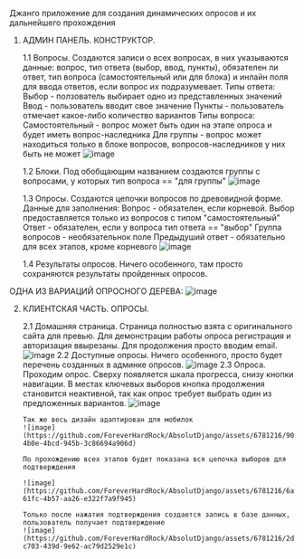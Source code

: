 Джанго приложение для создания динамических опросов и их дальнейшего прохождения

1. АДМИН ПАНЕЛЬ. КОНСТРУКТОР.
   
   1.1 Вопросы.
       Создаются записи о всех вопросах, в них указываются данные: вопрос, тип ответа (выбор, ввод, пункты), обязателен ли ответ, тип вопроса (самостоятельный или для блока) и инлайн поля для ввода ответов, если вопрос их подразумевает.
       Типы ответа:
         Выбор - ползователь выбирает одно из представленных значений
         Ввод - пользователь вводит свое значение
         Пункты - пользователь отмечает какое-либо количество вариантов
       Типы вопроса:
         Самостоятельный - вопрос может быть один на этапе опроса и будет иметь вопрос-наследника
         Для группы - вопрос может находиться только в блоке вопросов, вопросов-наследников у них быть не может
       ![image](https://github.com/ForeverHardRock/AbsolutDjango/assets/6781216/a35ea7ed-6133-4d80-afe1-5355f2ee7bd9)
   
   1.2 Блоки.
       Под обобщающим названием создаются группы с вопросами, у которых тип вопроса == "для группы"
       ![image](https://github.com/ForeverHardRock/AbsolutDjango/assets/6781216/2b61d1b4-86ac-4081-af06-083204b284ba)

   1.3 Опросы.
       Создаются цепочки вопросов по древовидной форме.
       Данные для заполнения:
         Вопрос - обязателен, если корневой. Выбор предоставляется только из вопросов с типом "самостоятельный"
         Ответ - обязателен, если у вопроса тип ответа == "выбор"
         Группа вопросов - необязательнок поле
         Предыдуший ответ - обязательно для всех этапов, кроме корневого
       ![image](https://github.com/ForeverHardRock/AbsolutDjango/assets/6781216/abefea84-8d85-434b-8572-f35dbb974651)
   
   1.4 Результаты опросов.
       Ничего особенного, там просто сохраняются результаты пройденных опросов.

  ОДНА ИЗ ВАРИАЦИЙ ОПРОСНОГО ДЕРЕВА:
  ![image](https://github.com/ForeverHardRock/AbsolutDjango/assets/6781216/2d572d2c-156d-4ebd-ab51-ed374e2ca662)


2. КЛИЕНТСКАЯ ЧАСТЬ. ОПРОСЫ.

   2.1 Домашняя страница.
       Страница полностью взята с оригинального сайта для превью. Для демонстрации работы опроса регистрация и авторизация ввырезаны. Для продолжения просто вводим email.
       ![image](https://github.com/ForeverHardRock/AbsolutDjango/assets/6781216/0ffb6640-3dfd-413b-892c-8d6280d95a2f)
   2.2 Доступные опросы.
       Ничего особенного, просто будет перечень созданных в админке опросов.
       ![image](https://github.com/ForeverHardRock/AbsolutDjango/assets/6781216/45e0689b-f8d3-444f-a066-4650149cd975)
   2.3 Опроса.
       Проходим опрос. Сверху появляется шкала прогресса, снизу кнопки навигации. В местах ключевых выборов кнопка продолжения становится неактивной, так как опрос требует выбрать один из предложенных вариантов.
       ![image](https://github.com/ForeverHardRock/AbsolutDjango/assets/6781216/1fd36a65-b62b-449e-be92-5ba41e867507)

       Так же весь дизайн адаптирован для мобилок
       ![image](https://github.com/ForeverHardRock/AbsolutDjango/assets/6781216/9041b1a4-4b0e-4bcd-945b-3c86694a906d)

       По прохождению всех этапов будет показана вся цепочка выборов для подтверждения

       ![image](https://github.com/ForeverHardRock/AbsolutDjango/assets/6781216/6a3d2a10-61fc-4b57-aa26-e322f7a9f945)

       Только после нажатия подтверждения создается запись в базе данных, пользователь получает подтверждение
       ![image](https://github.com/ForeverHardRock/AbsolutDjango/assets/6781216/2d8badd7-c703-439d-9e62-ac79d2529e1c)





        
   
   

   

